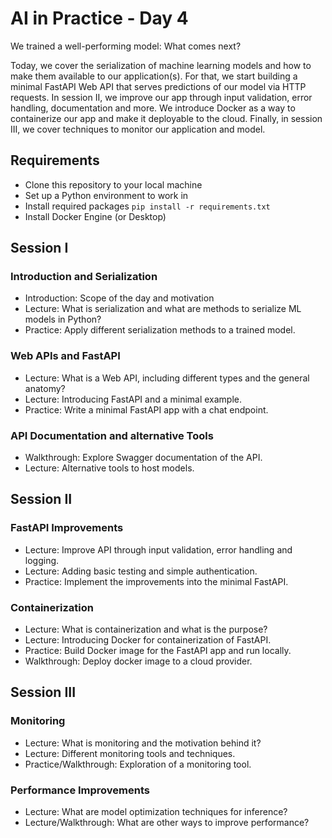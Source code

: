 # AI in Practice - Day 4

We trained a well-performing model: What comes next?

Today, we cover the serialization of machine learning models and how to make them available to our application(s). For that, we start building a minimal FastAPI Web API that serves predictions of our model via HTTP requests. In session II, we improve our app through input validation, error handling, documentation and more. We introduce Docker as a way to containerize our app and make it deployable to the cloud. Finally, in session III, we cover techniques to monitor our application and model.

## Requirements

- Clone this repository to your local machine
- Set up a Python environment to work in
- Install required packages `pip install -r requirements.txt`
- Install Docker Engine (or Desktop)

## Session I

### Introduction and Serialization

- Introduction: Scope of the day and motivation
- Lecture: What is serialization and what are methods to serialize ML models in Python?
- Practice: Apply different serialization methods to a trained model.

### Web APIs and FastAPI

- Lecture: What is a Web API, including different types and the general anatomy?
- Lecture: Introducing FastAPI and a minimal example.
- Practice: Write a minimal FastAPI app with a chat endpoint.

### API Documentation and alternative Tools

- Walkthrough: Explore Swagger documentation of the API.
- Lecture: Alternative tools to host models.

## Session II

### FastAPI Improvements

- Lecture: Improve API through input validation, error handling and logging.
- Lecture: Adding basic testing and simple authentication.
- Practice: Implement the improvements into the minimal FastAPI.

### Containerization

- Lecture: What is containerization and what is the purpose?
- Lecture: Introducing Docker for containerization of FastAPI.
- Practice: Build Docker image for the FastAPI app and run locally.
- Walkthrough: Deploy docker image to a cloud provider.

## Session III

### Monitoring

- Lecture: What is monitoring and the motivation behind it?
- Lecture: Different monitoring tools and techniques.
- Practice/Walkthrough: Exploration of a monitoring tool.

### Performance Improvements

- Lecture: What are model optimization techniques for inference?
- Lecture/Walkthrough: What are other ways to improve performance?
